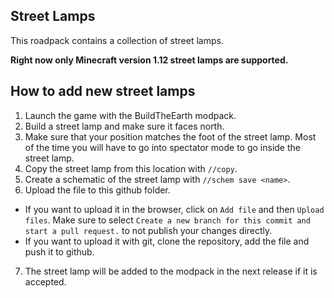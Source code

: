 ## Street Lamps

This roadpack contains a collection of street lamps.

**Right now only Minecraft version 1.12 street lamps are supported.**

## How to add new street lamps

1. Launch the game with the BuildTheEarth modpack.
2. Build a street lamp and make sure it faces north.
3. Make sure that your position matches the foot of the street lamp. Most of the time you will have to go into spectator mode to go inside the street lamp.
4. Copy the street lamp from this location with `//copy`.
5. Create a schematic of the street lamp with `//schem save <name>`.
6. Upload the file to this github folder.
- If you want to upload it in the browser, click on `Add file` and then `Upload files`. Make sure to select `Create a new branch for this commit and start a pull request.` to not publish your changes directly.
- If you want to upload it with git, clone the repository, add the file and push it to github.
7. The street lamp will be added to the modpack in the next release if it is accepted.
